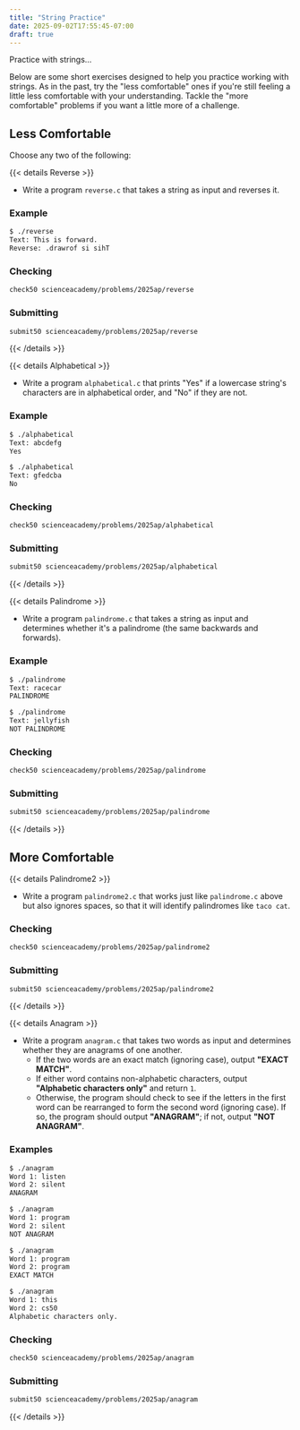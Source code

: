 ```yaml
---
title: "String Practice"
date: 2025-09-02T17:55:45-07:00
draft: true
---
```

Practice with strings...

<!--more-->

Below are some short exercises designed to help you practice working with strings. As in the past, try the "less comfortable" ones if you're still feeling a little less comfortable with your understanding. Tackle the "more comfortable" problems if you want a little more of a challenge.

## Less Comfortable

Choose any two of the following:

{{< details Reverse >}}

* Write a program `reverse.c` that takes a string as input and reverses it.

### Example

```bash
$ ./reverse
Text: This is forward.
Reverse: .drawrof si sihT
```

### Checking

```bash
check50 scienceacademy/problems/2025ap/reverse
```

### Submitting

```bash
submit50 scienceacademy/problems/2025ap/reverse
```

{{< /details >}}

{{< details Alphabetical >}}

* Write a program `alphabetical.c` that prints "Yes" if a lowercase string's characters are in alphabetical order, and "No" if they are not.

### Example

```bash
$ ./alphabetical
Text: abcdefg
Yes
```

```bash
$ ./alphabetical
Text: gfedcba
No
```

### Checking

```bash
check50 scienceacademy/problems/2025ap/alphabetical
```

### Submitting

```bash
submit50 scienceacademy/problems/2025ap/alphabetical
```

{{< /details >}}

{{< details Palindrome >}}

* Write a program `palindrome.c` that takes a string as input and determines whether it's a palindrome (the same backwards and forwards).

### Example

```bash
$ ./palindrome
Text: racecar
PALINDROME
```

```bash
$ ./palindrome
Text: jellyfish
NOT PALINDROME
```

### Checking

```bash
check50 scienceacademy/problems/2025ap/palindrome
```

### Submitting

```bash
submit50 scienceacademy/problems/2025ap/palindrome
```

{{< /details >}}

## More Comfortable

{{< details Palindrome2 >}}

* Write a program `palindrome2.c` that works just like `palindrome.c` above but also ignores spaces, so that it will identify palindromes like `taco cat`.

### Checking

```bash
check50 scienceacademy/problems/2025ap/palindrome2
```

### Submitting

```bash
submit50 scienceacademy/problems/2025ap/palindrome2
```

{{< /details >}}

{{< details Anagram >}}

* Write a program `anagram.c` that takes two words as input and determines whether they are anagrams of one another.
  * If the two words are an exact match (ignoring case), output **"EXACT MATCH"**.
  * If either word contains non-alphabetic characters, output **"Alphabetic characters only"** and return `1`.
  * Otherwise, the program should check to see if the letters in the first word can be rearranged to form the second word (ignoring case). If so, the program should output **"ANAGRAM"**; if not, output **"NOT ANAGRAM"**.

### Examples

```bash
$ ./anagram
Word 1: listen
Word 2: silent
ANAGRAM
```

```bash
$ ./anagram
Word 1: program
Word 2: silent
NOT ANAGRAM
```

```bash
$ ./anagram
Word 1: program
Word 2: program
EXACT MATCH
```

```bash
$ ./anagram
Word 1: this
Word 2: cs50
Alphabetic characters only.
```

### Checking

```bash
check50 scienceacademy/problems/2025ap/anagram
```

### Submitting

```bash
submit50 scienceacademy/problems/2025ap/anagram
```

{{< /details >}}
